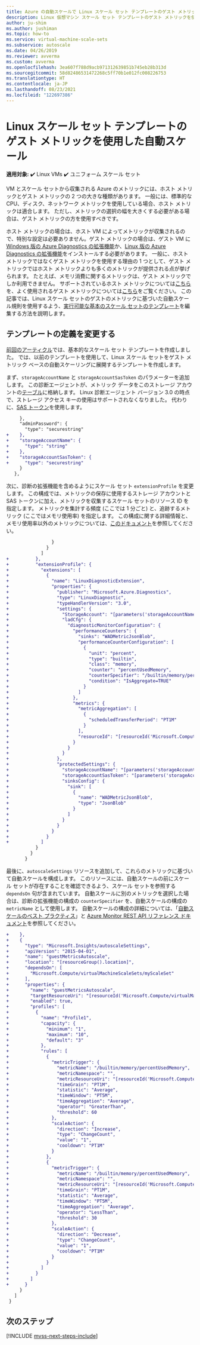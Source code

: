 ```yaml
---
title: Azure の自動スケールで Linux スケール セット テンプレートのゲスト メトリックを使用する
description: Linux 仮想マシン スケール セット テンプレートのゲスト メトリックを使用して自動スケールを行う方法について説明します。
author: ju-shim
ms.author: jushiman
ms.topic: how-to
ms.service: virtual-machine-scale-sets
ms.subservice: autoscale
ms.date: 04/26/2019
ms.reviewer: avverma
ms.custom: avverma
ms.openlocfilehash: 3ea607f788d9acb971312639851b745eb28b313d
ms.sourcegitcommit: 58d82486531472268c5ff70b1e012fc008226753
ms.translationtype: HT
ms.contentlocale: ja-JP
ms.lasthandoff: 08/23/2021
ms.locfileid: "122697386"
---
```

# <a name="autoscale-using-guest-metrics-in-a-linux-scale-set-template"></a>Linux スケール セット テンプレートのゲスト メトリックを使用した自動スケール

**適用対象:** :heavy_check_mark: Linux VMs :heavy_check_mark: ユニフォーム スケール セット

VM とスケール セットから収集される Azure のメトリックには、ホスト メトリックとゲスト メトリックの 2 つの大きな種類があります。 一般には、標準的な CPU、ディスク、ネットワーク メトリックを使用している場合、ホスト メトリックは適合します。 ただし、メトリックの選択の幅を大きくする必要がある場合は、ゲスト メトリックの方を使用すべきです。

ホスト メトリックの場合は、ホスト VM によってメトリックが収集されるので、特別な設定は必要ありません。ゲスト メトリックの場合は、ゲスト VM に [Windows 版の Azure Diagnostics の拡張機能](../virtual-machines/extensions/diagnostics-template.md)か、[Linux 版の Azure Diagnostics の拡張機能](../virtual-machines/extensions/diagnostics-linux.md)をインストールする必要があります。 一般に、ホスト メトリックではなくゲスト メトリックを使用する理由の 1 つとして、ゲスト メトリックではホスト メトリックよりも多くのメトリックが提供される点が挙げられます。 たとえば、メモリ消費に関するメトリックは、ゲスト メトリックでしか利用できません。 サポートされているホスト メトリックについては[こちら](../azure-monitor/essentials/metrics-supported.md)を、よく使用されるゲスト メトリックについては[こちら](../azure-monitor/autoscale/autoscale-common-metrics.md)をご覧ください。 この記事では、Linux スケール セットのゲストのメトリックに基づいた自動スケール規則を使用するよう、[実行可能な基本のスケール セットのテンプレート](virtual-machine-scale-sets-mvss-start.md)を編集する方法を説明します。

## <a name="change-the-template-definition"></a>テンプレートの定義を変更する

[前回のアーティクル](virtual-machine-scale-sets-mvss-start.md)では、基本的なスケール セット テンプレートを作成しました。 では、以前のテンプレートを使用して、Linux スケール セットをゲスト メトリック ベースの自動スケーリングに展開するテンプレートを作成します。

まず、`storageAccountName` と `storageAccountSasToken` のパラメーターを追加します。 この診断エージェントが、メトリック データをこのストレージ アカウントの[テーブル](../cosmos-db/tutorial-develop-table-dotnet.md)に格納します。 Linux 診断エージェント バージョン 3.0 の時点で、ストレージ アクセス キーの使用はサポートされなくなりました。 代わりに、[SAS トークン](../storage/common/storage-sas-overview.md)を使用します。

```diff
     },
     "adminPassword": {
       "type": "securestring"
+    },
+    "storageAccountName": {
+      "type": "string"
+    },
+    "storageAccountSasToken": {
+      "type": "securestring"
     }
   },
```

次に、診断の拡張機能を含めるようにスケール セット `extensionProfile` を変更します。 この構成では、メトリックの保存に使用するストレージ アカウントと SAS トークンに加え、メトリックを収集するスケール セットのリソース ID を指定します。 メトリックを集計する頻度 (ここでは 1 分ごと) と、追跡するメトリック (ここではメモリ使用率) を指定します。 この構成に関する詳細情報と、メモリ使用率以外のメトリックについては、[このドキュメント](../virtual-machines/extensions/diagnostics-linux.md)を参照してください。

```diff
                 }
               }
             ]
+          },
+          "extensionProfile": {
+            "extensions": [
+              {
+                "name": "LinuxDiagnosticExtension",
+                "properties": {
+                  "publisher": "Microsoft.Azure.Diagnostics",
+                  "type": "LinuxDiagnostic",
+                  "typeHandlerVersion": "3.0",
+                  "settings": {
+                    "StorageAccount": "[parameters('storageAccountName')]",
+                    "ladCfg": {
+                      "diagnosticMonitorConfiguration": {
+                        "performanceCounters": {
+                          "sinks": "WADMetricJsonBlob",
+                          "performanceCounterConfiguration": [
+                            {
+                              "unit": "percent",
+                              "type": "builtin",
+                              "class": "memory",
+                              "counter": "percentUsedMemory",
+                              "counterSpecifier": "/builtin/memory/percentUsedMemory",
+                              "condition": "IsAggregate=TRUE"
+                            }
+                          ]
+                        },
+                        "metrics": {
+                          "metricAggregation": [
+                            {
+                              "scheduledTransferPeriod": "PT1M"
+                            }
+                          ],
+                          "resourceId": "[resourceId('Microsoft.Compute/virtualMachineScaleSets', 'myScaleSet')]"
+                        }
+                      }
+                    }
+                  },
+                  "protectedSettings": {
+                    "storageAccountName": "[parameters('storageAccountName')]",
+                    "storageAccountSasToken": "[parameters('storageAccountSasToken')]",
+                    "sinksConfig": {
+                      "sink": [
+                        {
+                          "name": "WADMetricJsonBlob",
+                          "type": "JsonBlob"
+                        }
+                      ]
+                    }
+                  }
+                }
+              }
+            ]
           }
         }
       }
```

最後に、`autoscaleSettings` リソースを追加して、これらのメトリックに基づいて自動スケールを構成します。 このリソースには、自動スケールの前にスケール セットが存在することを確認できるよう、スケール セットを参照する `dependsOn` 句が含まれています。 自動スケールに別のメトリックを選択した場合は、診断の拡張機能の構成の `counterSpecifier` を、自動スケールの構成の `metricName` として使用します。 自動スケールの構成の詳細については、「[自動スケールのベスト プラクティス](../azure-monitor/autoscale/autoscale-best-practices.md)」と [Azure Monitor REST API リファレンス ドキュメント](/rest/api/monitor/autoscalesettings)を参照してください。

```diff
+    },
+    {
+      "type": "Microsoft.Insights/autoscaleSettings",
+      "apiVersion": "2015-04-01",
+      "name": "guestMetricsAutoscale",
+      "location": "[resourceGroup().location]",
+      "dependsOn": [
+        "Microsoft.Compute/virtualMachineScaleSets/myScaleSet"
+      ],
+      "properties": {
+        "name": "guestMetricsAutoscale",
+        "targetResourceUri": "[resourceId('Microsoft.Compute/virtualMachineScaleSets', 'myScaleSet')]",
+        "enabled": true,
+        "profiles": [
+          {
+            "name": "Profile1",
+            "capacity": {
+              "minimum": "1",
+              "maximum": "10",
+              "default": "3"
+            },
+            "rules": [
+              {
+                "metricTrigger": {
+                  "metricName": "/builtin/memory/percentUsedMemory",
+                  "metricNamespace": "",
+                  "metricResourceUri": "[resourceId('Microsoft.Compute/virtualMachineScaleSets', 'myScaleSet')]",
+                  "timeGrain": "PT1M",
+                  "statistic": "Average",
+                  "timeWindow": "PT5M",
+                  "timeAggregation": "Average",
+                  "operator": "GreaterThan",
+                  "threshold": 60
+                },
+                "scaleAction": {
+                  "direction": "Increase",
+                  "type": "ChangeCount",
+                  "value": "1",
+                  "cooldown": "PT1M"
+                }
+              },
+              {
+                "metricTrigger": {
+                  "metricName": "/builtin/memory/percentUsedMemory",
+                  "metricNamespace": "",
+                  "metricResourceUri": "[resourceId('Microsoft.Compute/virtualMachineScaleSets', 'myScaleSet')]",
+                  "timeGrain": "PT1M",
+                  "statistic": "Average",
+                  "timeWindow": "PT5M",
+                  "timeAggregation": "Average",
+                  "operator": "LessThan",
+                  "threshold": 30
+                },
+                "scaleAction": {
+                  "direction": "Decrease",
+                  "type": "ChangeCount",
+                  "value": "1",
+                  "cooldown": "PT1M"
+                }
+              }
+            ]
+          }
+        ]
+      }
     }
   ]
 }
```





## <a name="next-steps"></a>次のステップ

[!INCLUDE [mvss-next-steps-include](../../includes/mvss-next-steps.md)]

